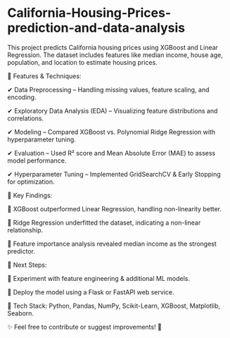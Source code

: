 # California-Housing-Prices-prediction-and-data-analysis
This project predicts California housing prices using XGBoost and Linear Regression. The dataset includes features like median income, house age, population, and location to estimate housing prices.

🔹 Features & Techniques:

✔ Data Preprocessing – Handling missing values, feature scaling, and encoding.

✔ Exploratory Data Analysis (EDA) – Visualizing feature distributions and correlations.

✔ Modeling – Compared XGBoost vs. Polynomial Ridge Regression with hyperparameter tuning.

✔ Evaluation – Used R² score and Mean Absolute Error (MAE) to assess model performance.

✔ Hyperparameter Tuning – Implemented GridSearchCV & Early Stopping for optimization.


🚀 Key Findings:

📌 XGBoost outperformed Linear Regression, handling non-linearity better.

📌 Ridge Regression underfitted the dataset, indicating a non-linear relationship.

📌 Feature importance analysis revealed median income as the strongest predictor.


🔗 Next Steps:

🔹 Experiment with feature engineering & additional ML models.

🔹 Deploy the model using a Flask or FastAPI web service.


📂 Tech Stack: Python, Pandas, NumPy, Scikit-Learn, XGBoost, Matplotlib, Seaborn.


✨ Feel free to contribute or suggest improvements! 🚀

